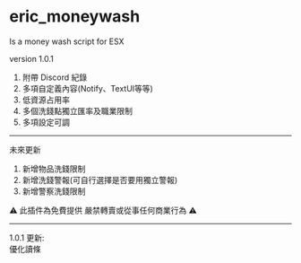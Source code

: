 # eric_moneywash
Is a money wash script for ESX

version 1.0.1

1. 附帶 Discord 紀錄
2. 多項自定義內容(Notify、TextUI等等)
3. 低資源占用率
4. 多個洗錢點獨立匯率及職業限制
5. 多項設定可調
---
未來更新
1. 新增物品洗錢限制
2. 新增洗錢警報(可自行選擇是否要用獨立警報)
3. 新增警察洗錢限制

⚠ 此插件為免費提供 嚴禁轉賣或從事任何商業行為 ⚠

---
1.0.1 更新:<br>
優化讀條
